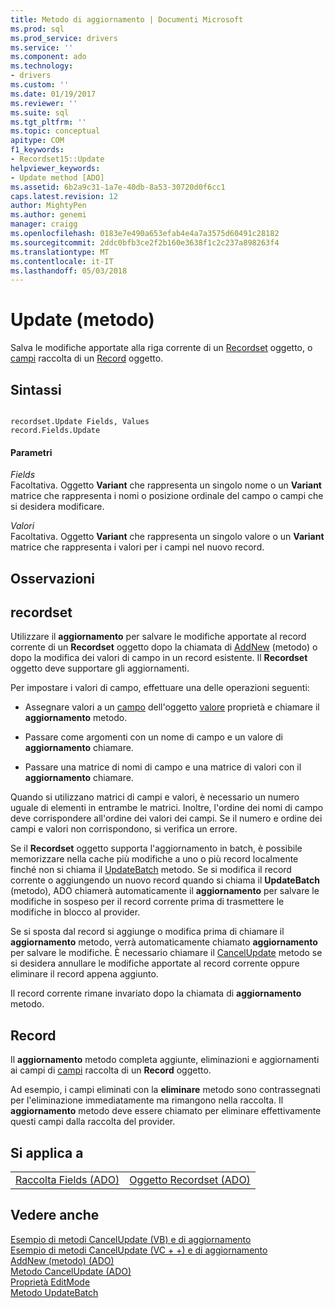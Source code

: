 ```yaml
---
title: Metodo di aggiornamento | Documenti Microsoft
ms.prod: sql
ms.prod_service: drivers
ms.service: ''
ms.component: ado
ms.technology:
- drivers
ms.custom: ''
ms.date: 01/19/2017
ms.reviewer: ''
ms.suite: sql
ms.tgt_pltfrm: ''
ms.topic: conceptual
apitype: COM
f1_keywords:
- Recordset15::Update
helpviewer_keywords:
- Update method [ADO]
ms.assetid: 6b2a9c31-1a7e-40db-8a53-30720d0f6cc1
caps.latest.revision: 12
author: MightyPen
ms.author: genemi
manager: craigg
ms.openlocfilehash: 0183e7e490a653efab4e4a7a3575d60491c28182
ms.sourcegitcommit: 2ddc0bfb3ce2f2b160e3638f1c2c237a898263f4
ms.translationtype: MT
ms.contentlocale: it-IT
ms.lasthandoff: 05/03/2018
---
```

# <a name="update-method"></a>Update (metodo)
Salva le modifiche apportate alla riga corrente di un [Recordset](../../../ado/reference/ado-api/recordset-object-ado.md) oggetto, o [campi](../../../ado/reference/ado-api/fields-collection-ado.md) raccolta di un [Record](../../../ado/reference/ado-api/record-object-ado.md) oggetto.  
  
## <a name="syntax"></a>Sintassi  
  
```  
  
recordset.Update Fields, Values  
record.Fields.Update  
```  
  
#### <a name="parameters"></a>Parametri  
 *Fields*  
 Facoltativa. Oggetto **Variant** che rappresenta un singolo nome o un **Variant** matrice che rappresenta i nomi o posizione ordinale del campo o campi che si desidera modificare.  
  
 *Valori*  
 Facoltativa. Oggetto **Variant** che rappresenta un singolo valore o un **Variant** matrice che rappresenta i valori per i campi nel nuovo record.  
  
## <a name="remarks"></a>Osservazioni  
  
## <a name="recordset"></a>recordset  
 Utilizzare il **aggiornamento** per salvare le modifiche apportate al record corrente di un **Recordset** oggetto dopo la chiamata di [AddNew](../../../ado/reference/ado-api/addnew-method-ado.md) (metodo) o dopo la modifica dei valori di campo in un record esistente. Il **Recordset** oggetto deve supportare gli aggiornamenti.  
  
 Per impostare i valori di campo, effettuare una delle operazioni seguenti:  
  
-   Assegnare valori a un [campo](../../../ado/reference/ado-api/field-object.md) dell'oggetto [valore](../../../ado/reference/ado-api/value-property-ado.md) proprietà e chiamare il **aggiornamento** metodo.  
  
-   Passare come argomenti con un nome di campo e un valore di **aggiornamento** chiamare.  
  
-   Passare una matrice di nomi di campo e una matrice di valori con il **aggiornamento** chiamare.  
  
 Quando si utilizzano matrici di campi e valori, è necessario un numero uguale di elementi in entrambe le matrici. Inoltre, l'ordine dei nomi di campo deve corrispondere all'ordine dei valori dei campi. Se il numero e ordine dei campi e valori non corrispondono, si verifica un errore.  
  
 Se il **Recordset** oggetto supporta l'aggiornamento in batch, è possibile memorizzare nella cache più modifiche a uno o più record localmente finché non si chiama il [UpdateBatch](../../../ado/reference/ado-api/updatebatch-method.md) metodo. Se si modifica il record corrente o aggiungendo un nuovo record quando si chiama il **UpdateBatch** (metodo), ADO chiamerà automaticamente il **aggiornamento** per salvare le modifiche in sospeso per il record corrente prima di trasmettere le modifiche in blocco al provider.  
  
 Se si sposta dal record si aggiunge o modifica prima di chiamare il **aggiornamento** metodo, verrà automaticamente chiamato **aggiornamento** per salvare le modifiche. È necessario chiamare il [CancelUpdate](../../../ado/reference/ado-api/cancelupdate-method-ado.md) metodo se si desidera annullare le modifiche apportate al record corrente oppure eliminare il record appena aggiunto.  
  
 Il record corrente rimane invariato dopo la chiamata di **aggiornamento** metodo.  
  
## <a name="record"></a>Record  
 Il **aggiornamento** metodo completa aggiunte, eliminazioni e aggiornamenti ai campi di [campi](../../../ado/reference/ado-api/fields-collection-ado.md) raccolta di un **Record** oggetto.  
  
 Ad esempio, i campi eliminati con la **eliminare** metodo sono contrassegnati per l'eliminazione immediatamente ma rimangono nella raccolta. Il **aggiornamento** metodo deve essere chiamato per eliminare effettivamente questi campi dalla raccolta del provider.  
  
## <a name="applies-to"></a>Si applica a  
  
|||  
|-|-|  
|[Raccolta Fields (ADO)](../../../ado/reference/ado-api/fields-collection-ado.md)|[Oggetto Recordset (ADO)](../../../ado/reference/ado-api/recordset-object-ado.md)|  
  
## <a name="see-also"></a>Vedere anche  
 [Esempio di metodi CancelUpdate (VB) e di aggiornamento](../../../ado/reference/ado-api/update-and-cancelupdate-methods-example-vb.md)   
 [Esempio di metodi CancelUpdate (VC + +) e di aggiornamento](../../../ado/reference/ado-api/update-and-cancelupdate-methods-example-vc.md)   
 [AddNew (metodo) (ADO)](../../../ado/reference/ado-api/addnew-method-ado.md)   
 [Metodo CancelUpdate (ADO)](../../../ado/reference/ado-api/cancelupdate-method-ado.md)   
 [Proprietà EditMode](../../../ado/reference/ado-api/editmode-property.md)   
 [Metodo UpdateBatch](../../../ado/reference/ado-api/updatebatch-method.md)
